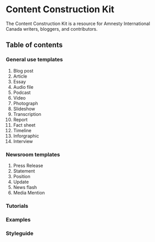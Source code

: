 Content Construction Kit
==========

The Content Construction Kit is a resource for Amnesty International Canada writers, bloggers, and contributors.

## Table of contents
### General use templates
1. Blog post
2. Article
3. Essay
4. Audio file
5. Podcast
6. Video
7. Photograph
8. Slideshow
9. Transcription
10. Report
11. Fact sheet
12. Timeline
13. Inforgraphic
14. Interview

### Newsroom templates 
1. Press Release
2. Statement
3. Position
4. Update
5. News flash
6. Media Mention   

### Tutorials
### Examples
### Styleguide


